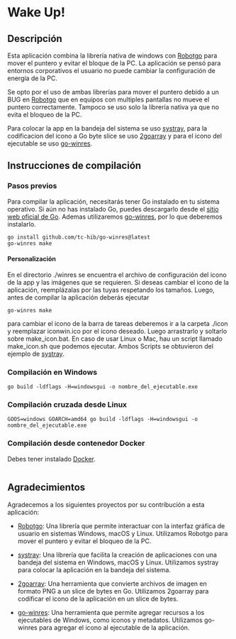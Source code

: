 
# Wake Up!

## Descripción

Esta aplicación combina la librería nativa de windows con [Robotgo](https://github.com/go-vgo/robotgo) para mover el puntero y evitar el bloque de la PC. La aplicación se pensó para entornos corporativos el usuario no puede cambiar la configuración de energía de la PC. 

Se opto por el uso de ambas librerías para mover el puntero debido a un BUG en [Robotgo](https://github.com/go-vgo/robotgo) que en equipos con multiples pantallas no mueve el puntero correctamente. Tampoco se uso solo la librería nativa ya que no evita el bloqueo de la PC.

Para colocar la app en la bandeja del sistema se uso [systray](https://github.com/getlantern/systray), para la codificacion del icono a Go byte slice se uso [2goarray](https://github.com/cratonica/2goarray) y para el icono del ejecutable se uso [go-winres](https://github.com/tc-hib/go-winres).

## Instrucciones de compilación

### Pasos previos

Para compilar la aplicación, necesitarás tener Go instalado en tu sistema operativo. Si aún no has instalado Go, puedes descargarlo desde el [sitio web oficial de Go](https://golang.org/). Ademas utilizaremos [go-winres](https://github.com/tc-hib/go-winres), por lo que deberemos instalarlo.

  ```shell
  go install github.com/tc-hib/go-winres@latest
  go-winres make
  ```

#### Personalización

En el directorio ./winres se encuentra el archivo de configuración del icono de la app y las imágenes que se requieren. Si deseas cambiar el icono de la aplicación, reemplázalas por las tuyas respetando los tamaños. Luego, antes de compilar la aplicación deberás ejecutar

  ```shell
  go-winres make
  ```

para cambiar el icono de la barra de tareas deberemos ir a la carpeta ./icon y reemplazar iconwin.ico por el icono deseado. Luego arrastrarlo y soltarlo sobre make_icon.bat. 
En caso de usar Linux o Mac, hau un script llamado make_icon.sh que podemos ejecutar.
Ambos Scripts se obtuvieron del ejemplo de [systray](https://github.com/getlantern/systray). 

### Compilación en Windows

  ```shell
  go build -ldflags -H=windowsgui -o nombre_del_ejecutable.exe
  ```

### Compilación cruzada desde Linux

  ```shell
  GOOS=windows GOARCH=amd64 go build -ldflags -H=windowsgui -o nombre_del_ejecutable.exe
  ```

### Compilación desde contenedor Docker

Debes tener instalado [Docker](https://www.docker.com/get-started/).

  ```shell
  
  ```

## Agradecimientos

 Agradecemos a los siguientes proyectos por su contribución a esta aplicación:

  - [Robotgo](https://github.com/go-vgo/robotgo): Una librería que permite interactuar con la interfaz gráfica de usuario en sistemas Windows, macOS y Linux. Utilizamos Robotgo para mover el puntero y evitar el bloqueo de la PC.

  - [systray](https://github.com/getlantern/systray): Una librería que facilita la creación de aplicaciones con una bandeja del sistema en Windows, macOS y Linux. Utilizamos systray para colocar la aplicación en la bandeja del sistema.

  - [2goarray](https://github.com/cratonica/2goarray): Una herramienta que convierte archivos de imagen en formato PNG a un slice de bytes en Go. Utilizamos 2goarray para codificar el icono de la aplicación en un slice de bytes.

  - [go-winres](https://github.com/tc-hib/go-winres): Una herramienta que permite agregar recursos a los ejecutables de Windows, como iconos y metadatos. Utilizamos go-winres para agregar el icono al ejecutable de la aplicación.

